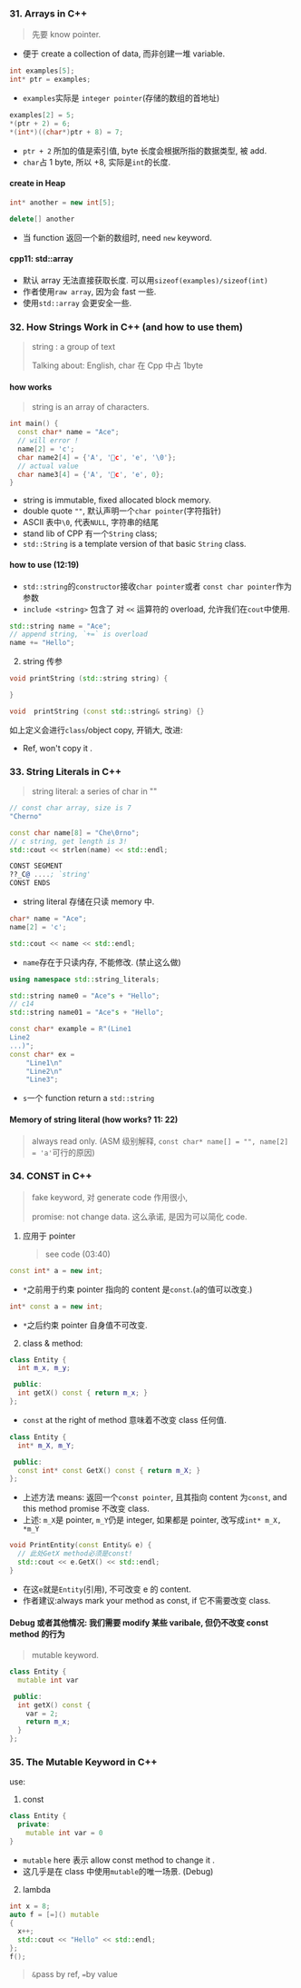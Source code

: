 ### 31. Arrays in C++

> 先要 know pointer.

* 便于 create a collection of data, 而非创建一堆 variable.

```cpp
int examples[5];
int* ptr = examples;
```

* `examples`实际是 `integer pointer`(存储的数组的首地址)

```cpp
examples[2] = 5;
*(ptr + 2) = 6;
*(int*)((char*)ptr + 8) = 7;
```

* `ptr + 2` 所加的值是索引值, byte 长度会根据所指的数据类型, 被 add.
* `char`占 1 byte, 所以 +8, 实际是`int`的长度.

#### create in Heap

```cpp
int* another = new int[5];

delete[] another
```

* 当 function 返回一个新的数组时, need `new` keyword.

#### cpp11: std::array

* 默认 array 无法直接获取长度. 可以用`sizeof(examples)/sizeof(int)`
* 作者使用`raw array`, 因为会 fast 一些.
* 使用`std::array` 会更安全一些.

### 32. How Strings Work in C++ (and how to use them)

> string : a group of text
>
> Talking about: English, char 在 Cpp 中占 1byte

#### how works

> string is an array of characters.

```cpp
int main() {
  const char* name = "Ace";  
  // will error !
  name[2] = 'c';
  char name2[4] = {'A', 'c', 'e', '\0'};
  // actual value
  char name3[4] = {'A', 'c', 'e', 0};
}
```

* string is immutable, fixed allocated block memory.
* double quote `""`, 默认声明一个`char pointer`(字符指针)
* ASCII 表中`\0`, 代表`NULL`, 字符串的结尾
* stand lib of CPP 有一个`String` class;
* `std::String` is a template version of that basic `String` class.

#### how to use (12:19)

* `std::string`的`constructor`接收`char pointer`或者 `const char pointer`作为参数
* `include <string>` 包含了 对 `<<` 运算符的 overload, 允许我们在`cout`中使用.

```cpp
std::string name = "Ace";
// append string, `+=` is overload
name += "Hello";
```

2.  string 传参

```cpp
void printString (std::string string) {

}

void  printString (const std::string& string) {}
```

如上定义会进行`class`/object copy, 开销大, 改进:

* Ref, won't copy it .

### 33. String Literals in C++

> string literal: a series of char in ""

```cpp
// const char array, size is 7
"Cherno"

const char name[8] = "Che\0rno";
// c string, get length is 3!
std::cout << strlen(name) << std::endl;
```

```asm
CONST SEGMENT
??_C@ ....; `string'
CONST ENDS
```

* string literal 存储在只读 memory 中.

```cpp
char* name = "Ace";
name[2] = 'c';

std::cout << name << std::endl;
```

* `name`存在于只读内存, 不能修改. (禁止这么做)

```cpp
using namespace std::string_literals;

std::string name0 = "Ace"s + "Hello";
// c14
std::string name01 = "Ace"s + "Hello";

const char* example = R"(Line1
Line2
...)";
const char* ex =
    "Line1\n"
    "Line2\n"
    "Line3";
```

* `s`一个 function return a `std::string`

#### Memory of string literal (how works? 11: 22)

> always read only. (ASM 级别解释, `const char* name[] = "", name[2] = 'a'`可行的原因)

### 34. CONST in C++

> fake keyword, 对 generate code 作用很小,
>
> promise: not change data. 这么承诺, 是因为可以简化 code.

1.  应用于 pointer
    > see code (03:40)

```cpp
const int* a = new int;
```

* `*`之前用于约束 pointer 指向的 content 是`const`.(`a`的值可以改变.)

```cpp
int* const a = new int;
```

* `*`之后约束 pointer 自身值不可改变.

2.  class & method:

```cpp
class Entity {
  int m_x, m_y;

 public:
  int getX() const { return m_x; }
};
```

* `const` at the right of method 意味着不改变 class 任何值.

```cpp
class Entity {
  int* m_X, m_Y;

 public:
  const int* const GetX() const { return m_X; }
};
```

* 上述方法 means: 返回一个`const pointer`, 且其指向 content 为`const`, and this method promise 不改变 class.
* 上述: `m_X`是 pointer, `m_Y`仍是 integer, 如果都是 pointer, 改写成`int* m_X, *m_Y`

```cpp
void PrintEntity(const Entity& e) {
  // 此处GetX method必须是const!
  std::cout << e.GetX() << std::endl;
}
```

* 在这`e`就是`Entity`(引用), 不可改变 e 的 content.
* 作者建议:always mark your method as const, if 它不需要改变 class.

#### Debug 或者其他情况: 我们需要 modify 某些 varibale, 但仍不改变 const method 的行为

> mutable keyword.

```cpp
class Entity {
  mutable int var

 public:
  int getX() const {
    var = 2;
    return m_x;
  }
};
```

### 35. The Mutable Keyword in C++

use:

1.  const

```cpp
class Entity {
  private:
    mutable int var = 0
}
```

* `mutable` here 表示 allow const method to change it .
* 这几乎是在 class 中使用`mutable`的唯一场景. (Debug)

2.  lambda

```cpp
int x = 8;
auto f = [=]() mutable
{
  x++;
  std::cout << "Hello" << std::endl;
};
f();
```

> `&`pass by ref, `=`by value

